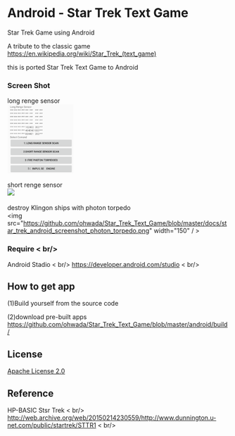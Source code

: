 # Android - Star Trek Text Game

Star Trek Game using  Android <br/>

A tribute to the classic game <br/>
https://en.wikipedia.org/wiki/Star_Trek_(text_game)  <br/>

this is ported Star Trek Text Game to  Android <br/>

### Screen Shot <br/>
long renge sensor <br/>
<img src="https://github.com/ohwada/Star_Trek_Text_Game/blob/master/docs/star_trek_android_screenshot_long_renge_sensor.png" width="150"  /> <br/>

short renge sensor <br/>
<img src="https://github.com/ohwada/Star_Trek_Text_Game/blob/master/docs/star_trek_android_screenshot_lshort_renge_sensor.png" width="150"  /> <br/>

destroy Klingon ships with photon torpedo　<br/>
<img src="https://github.com/ohwada/Star_Trek_Text_Game/blob/master/docs/star_trek_android_screenshot_photon_torpedo.png" width="150"  / > <br/>

### Require < br/>
Android Stadio < br/>
https://developer.android.com/studio < br/>

## How to get app <br/> 
(1)Build yourself from the source code  <br/>

(2)download pre-built apps
https://github.com/ohwada/Star_Trek_Text_Game/blob/master/android/build/ <br/>

## License 
[Apache License 2.0](https://www.apache.org/licenses/LICENSE-2.0)

## Reference
HP-BASIC Stsr Trek  < br/>
http://web.archive.org/web/20150214230559/http://www.dunnington.u-net.com/public/startrek/STTR1  < br/>

